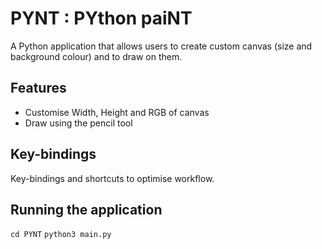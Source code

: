 # PYNT : PYthon paiNT

A Python application that allows users to create custom canvas (size and background colour) and to draw on them.

## Features
- Customise Width, Height and RGB of canvas
- Draw using the pencil tool

## Key-bindings
Key-bindings and shortcuts to optimise workflow.

## Running the application

`cd PYNT`
`python3 main.py`

